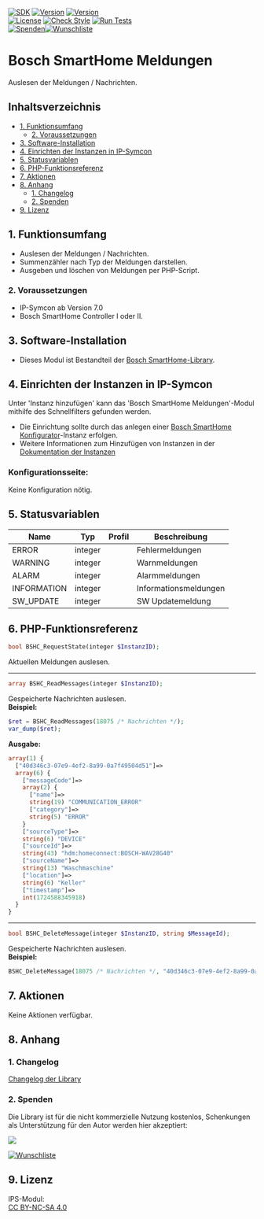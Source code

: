 [![SDK](https://img.shields.io/badge/Symcon-PHPModul-red.svg)](https://www.symcon.de/service/dokumentation/entwicklerbereich/sdk-tools/sdk-php/)
[![Version](https://img.shields.io/badge/Modul%20Version-1.10-blue.svg)](https://community.symcon.de/t/modul-bosch-smarthome-system-beta/138205)
[![Version](https://img.shields.io/badge/Symcon%20Version-7.0%20%3E-green.svg)](https://www.symcon.de/service/dokumentation/installation/migrationen/v60-v61-q1-2022/)  
[![License](https://img.shields.io/badge/License-CC%20BY--NC--SA%204.0-green.svg)](https://creativecommons.org/licenses/by-nc-sa/4.0/)
[![Check Style](https://github.com/Nall-chan/BoschSHC/workflows/Check%20Style/badge.svg)](https://github.com/Nall-chan/BoschSHC/actions)
[![Run Tests](https://github.com/Nall-chan/BoschSHC/workflows/Run%20Tests/badge.svg)](https://github.com/Nall-chan/BoschSHC/actions)  
[![Spenden](https://www.paypalobjects.com/de_DE/DE/i/btn/btn_donate_SM.gif)](#2-spenden)[![Wunschliste](https://img.shields.io/badge/Wunschliste-Amazon-ff69fb.svg)](#2-spenden)  

# Bosch SmartHome Meldungen <!-- omit in toc -->
Auslesen der Meldungen / Nachrichten.  

## Inhaltsverzeichnis <!-- omit in toc -->

- [1. Funktionsumfang](#1-funktionsumfang)
  - [2. Voraussetzungen](#2-voraussetzungen)
- [3. Software-Installation](#3-software-installation)
- [4. Einrichten der Instanzen in IP-Symcon](#4-einrichten-der-instanzen-in-ip-symcon)
- [5. Statusvariablen](#5-statusvariablen)
- [6. PHP-Funktionsreferenz](#6-php-funktionsreferenz)
- [7. Aktionen](#7-aktionen)
- [8. Anhang](#8-anhang)
  - [1. Changelog](#1-changelog)
  - [2. Spenden](#2-spenden)
- [9. Lizenz](#9-lizenz)

## 1. Funktionsumfang

* Auslesen der Meldungen / Nachrichten.  
* Summenzähler nach Typ der Meldungen darstellen.  
* Ausgeben und löschen von Meldungen per PHP-Script.  

### 2. Voraussetzungen

* IP-Symcon ab Version 7.0
* Bosch SmartHome Controller I oder II.

## 3. Software-Installation

* Dieses Modul ist Bestandteil der [Bosch SmartHome-Library](../README.md#4-software-installation).  

## 4. Einrichten der Instanzen in IP-Symcon

 Unter 'Instanz hinzufügen' kann das 'Bosch SmartHome Meldungen'-Modul mithilfe des Schnellfilters gefunden werden.  
 - Die Einrichtung sollte durch das anlegen einer [Bosch SmartHome Konfigurator](../Bosch%20SmartHome%20Configurator/README.md)-Instanz erfolgen.   
 - Weitere Informationen zum Hinzufügen von Instanzen in der [Dokumentation der Instanzen](https://www.symcon.de/service/dokumentation/konzepte/instanzen/#Instanz_hinzufügen)  

### Konfigurationsseite: <!-- omit in toc -->

Keine Konfiguration nötig.  

## 5. Statusvariablen

| Name        | Typ     | Profil | Beschreibung          |
| ----------- | ------- | ------ | --------------------- |
| ERROR       | integer |        | Fehlermeldungen       |
| WARNING     | integer |        | Warnmeldungen         |
| ALARM       | integer |        | Alarmmeldungen        |
| INFORMATION | integer |        | Informationsmeldungen |
| SW_UPDATE   | integer |        | SW Updatemeldung      |

## 6. PHP-Funktionsreferenz

```php
bool BSHC_RequestState(integer $InstanzID);
```
Aktuellen Meldungen auslesen.  

---  

```php
array BSHC_ReadMessages(integer $InstanzID);
```
Gespeicherte Nachrichten auslesen.  
**Beispiel:**
```php
$ret = BSHC_ReadMessages(18075 /* Nachrichten */);
var_dump($ret);
```
**Ausgabe:**
```php
array(1) {
  ["40d346c3-07e9-4ef2-8a99-0a7f49504d51"]=>
  array(6) {
    ["messageCode"]=>
    array(2) {
      ["name"]=>
      string(19) "COMMUNICATION_ERROR"
      ["category"]=>
      string(5) "ERROR"
    }
    ["sourceType"]=>
    string(6) "DEVICE"
    ["sourceId"]=>
    string(43) "hdm:homeconnect:BOSCH-WAV28G40"
    ["sourceName"]=>
    string(13) "Waschmaschine"
    ["location"]=>
    string(6) "Keller"
    ["timestamp"]=>
    int(1724588345918)
  }
}
```
---
```php
bool BSHC_DeleteMessage(integer $InstanzID, string $MessageId);
```
Gespeicherte Nachrichten auslesen.  
**Beispiel:**
```php
BSHC_DeleteMessage(18075 /* Nachrichten */, "40d346c3-07e9-4ef2-8a99-0a7f49504d51");
```

## 7. Aktionen

Keine Aktionen verfügbar.

## 8. Anhang

### 1. Changelog

[Changelog der Library](../README.md#2-changelog)

### 2. Spenden

Die Library ist für die nicht kommerzielle Nutzung kostenlos, Schenkungen als Unterstützung für den Autor werden hier akzeptiert:  

<a href="https://www.paypal.com/donate?hosted_button_id=G2SLW2MEMQZH2" target="_blank"><img src="https://www.paypalobjects.com/de_DE/DE/i/btn/btn_donate_LG.gif" border="0" /></a>  

[![Wunschliste](https://img.shields.io/badge/Wunschliste-Amazon-ff69fb.svg)](https://www.amazon.de/hz/wishlist/ls/YU4AI9AQT9F?ref_=wl_share) 

## 9. Lizenz

  IPS-Modul:  
  [CC BY-NC-SA 4.0](https://creativecommons.org/licenses/by-nc-sa/4.0/)  
